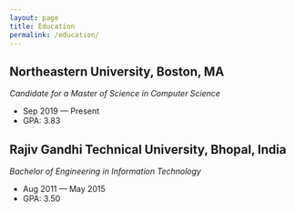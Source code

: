 ```yaml
---
layout: page
title: Education
permalink: /education/
---
```


## Northeastern University, Boston, MA
*Candidate for a Master of Science in Computer Science*
+ Sep 2019 — Present 
+ GPA: 3.83

## Rajiv Gandhi Technical University, Bhopal, India 
*Bachelor of Engineering in Information Technology*
+ Aug 2011 — May 2015 
+ GPA: 3.50